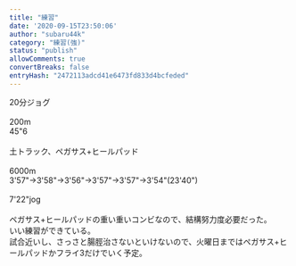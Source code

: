 ```yaml
---
title: "練習"
date: '2020-09-15T23:50:06'
author: "subaru44k"
category: "練習(強)"
status: "publish"
allowComments: true
convertBreaks: false
entryHash: "2472113adcd41e6473fd833d4bcfeded"
---
```

20分ジョグ<br>
<br>
200m<br>
45"6<br>
<br>
土トラック、ペガサス+ヒールパッド<br>
<br>
6000m<br>
3'57"→3'58"→3'56"→3'57"→3'57"→3'54"(23'40")<br>
<br>
7'22"jog<br>
<br>
ペガサス+ヒールパッドの重い重いコンビなので、結構努力度必要だった。<br>
いい練習ができている。<br>
試合近いし、さっさと腸脛治さないといけないので、火曜日まではペガサス+ヒールパッドかフライ3だけでいく予定。
